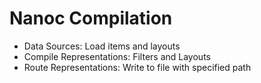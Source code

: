 Nanoc Compilation
=================

- Data Sources: Load items and layouts
- Compile Representations: Filters and Layouts
- Route Representations: Write to file with specified path